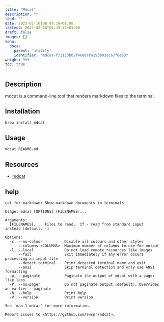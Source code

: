 ```yaml
---
title: "Mdcat"
description: ""
lead: ""
date: 2023-02-16T08:49:36+01:00
lastmod: 2023-02-16T08:49:36+01:00
draft: false
images: []
menu:
  docs:
    parent: "utility"
    identifier: "mdcat-f71153b02f4e68af6195b91aca7f8e53"
weight: 999
toc: true
---
```



## Description

mdcat is a command-line tool that renders markdown files to the terminal.

## Installation

```bash
brew install mdcat
```

## Usage

```bash
mdcat README.md
```

## Resources

- [mdcat](https://github.com/swsnr/mdcat)

## help

```text
cat for markdown: Show markdown documents in terminals

Usage: mdcat [OPTIONS] [FILENAMES]...

Arguments:
  [FILENAMES]...  Files to read.  If - read from standard input instead [default: -]

Options:
  -c, --no-colour          Disable all colours and other styles
      --columns <COLUMNS>  Maximum number of columns to use for output
  -l, --local              Do not load remote resources like images
      --fail               Exit immediately if any error occurs processing an input file
      --detect-terminal    Print detected terminal name and exit
      --ansi               Skip terminal detection and only use ANSI formatting
  -p, --paginate           Paginate the output of mdcat with a pager like less
  -P, --no-pager           Do not paginate output (default). Overrides an earlier --paginate
  -h, --help               Print help
  -V, --version            Print version

See 'man 1 mdcat' for more information.

Report issues to <https://github.com/swsnr/mdcat>.
```
